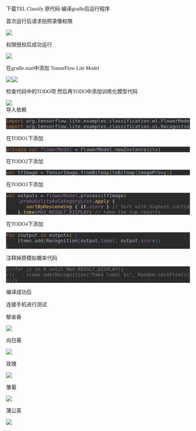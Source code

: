 <p class="MsoNormal"><span style="mso-spacerun:'yes';font-family:宋体;mso-ascii-font-family:Calibri;
mso-hansi-font-family:Calibri;mso-bidi-font-family:'Times New Roman';font-size:10.5000pt;
mso-font-kerning:1.0000pt;"><font face="宋体">下载</font><font face="Calibri">TEL Classify </font><font face="宋体">原代码 编译</font><font face="Calibri">gradle</font><font face="宋体">后运行程序</font></span><span style="mso-spacerun:'yes';font-family:宋体;mso-ascii-font-family:Calibri;
mso-hansi-font-family:Calibri;mso-bidi-font-family:'Times New Roman';font-size:10.5000pt;
mso-font-kerning:1.0000pt;"><o:p></o:p></span></p><p class="MsoNormal"><span style="mso-spacerun:'yes';font-family:宋体;mso-ascii-font-family:Calibri;
mso-hansi-font-family:Calibri;mso-bidi-font-family:'Times New Roman';font-size:10.5000pt;
mso-font-kerning:1.0000pt;"><font face="宋体">首次运行后请求拍照录像权限</font> </span><span style="mso-spacerun:'yes';font-family:Calibri;mso-fareast-font-family:宋体;
mso-bidi-font-family:'Times New Roman';font-size:10.5000pt;mso-font-kerning:1.0000pt;"><o:p></o:p></span></p><p class="MsoNormal"><img src="https://github.com/itisnotarobot/AndroidProject/blob/main/%E5%AE%9E%E9%AA%8C4_%E5%AE%9E%E7%8E%B0%E5%9B%BE%E5%83%8F%E5%88%86%E7%B1%BBAPP/images/pic1.png" /></p><p class="MsoNormal"><span style="mso-spacerun:'yes';font-family:宋体;mso-ascii-font-family:Calibri;
mso-hansi-font-family:Calibri;mso-bidi-font-family:'Times New Roman';font-size:10.5000pt;
mso-font-kerning:1.0000pt;">权限授权后成功运行</span><span style="mso-spacerun:'yes';font-family:宋体;mso-ascii-font-family:Calibri;
mso-hansi-font-family:Calibri;mso-bidi-font-family:'Times New Roman';font-size:10.5000pt;
mso-font-kerning:1.0000pt;"><o:p></o:p></span></p><p class="MsoNormal"><img src="https://github.com/itisnotarobot/AndroidProject/blob/main/%E5%AE%9E%E9%AA%8C4_%E5%AE%9E%E7%8E%B0%E5%9B%BE%E5%83%8F%E5%88%86%E7%B1%BBAPP/images/pic2.png" /></p><p class="MsoNormal"><span style="mso-spacerun:'yes';font-family:宋体;mso-ascii-font-family:Calibri;
mso-hansi-font-family:Calibri;mso-bidi-font-family:'Times New Roman';font-size:10.5000pt;
mso-font-kerning:1.0000pt;"><font face="宋体">在</font><font face="Calibri">gradle.start</font><font face="宋体">中添加 </font><font face="Calibri">TensorFlow Lite Model</font></span><span style="mso-spacerun:'yes';font-family:Calibri;mso-fareast-font-family:宋体;
mso-bidi-font-family:'Times New Roman';font-size:10.5000pt;mso-font-kerning:1.0000pt;"><o:p></o:p></span></p><div><img src="https://github.com/itisnotarobot/AndroidProject/blob/main/%E5%AE%9E%E9%AA%8C4_%E5%AE%9E%E7%8E%B0%E5%9B%BE%E5%83%8F%E5%88%86%E7%B1%BBAPP/images/pic3.png" /><img src="https://github.com/itisnotarobot/AndroidProject/blob/main/%E5%AE%9E%E9%AA%8C4_%E5%AE%9E%E7%8E%B0%E5%9B%BE%E5%83%8F%E5%88%86%E7%B1%BBAPP/images/pic4.png" /></div><p class="MsoNormal"><span style="mso-spacerun:'yes';font-family:宋体;mso-ascii-font-family:Calibri;
mso-hansi-font-family:Calibri;mso-bidi-font-family:'Times New Roman';font-size:10.5000pt;
mso-font-kerning:1.0000pt;"><font face="宋体">检查代码中的</font><font face="Calibri">TODO</font><font face="宋体">项 然后再</font><font face="Calibri">TODO</font><font face="宋体">中添加训练化模型代码</font></span><span style="mso-spacerun:'yes';font-family:Calibri;mso-fareast-font-family:宋体;
mso-bidi-font-family:'Times New Roman';font-size:10.5000pt;mso-font-kerning:1.0000pt;"><o:p></o:p></span></p><p class="MsoNormal"><div><img src="https://github.com/itisnotarobot/AndroidProject/blob/main/%E5%AE%9E%E9%AA%8C4_%E5%AE%9E%E7%8E%B0%E5%9B%BE%E5%83%8F%E5%88%86%E7%B1%BBAPP/images/pic5.png" /></div><div>导入依赖</div><div></div></p><pre style="background-color:#2b2b2b;color:#a9b7c6;font-family:'JetBrains Mono',monospace;font-size:9.8pt;"><span style="color:#cc7832;">import </span>org.tensorflow.lite.examples.classification.ml.FlowerModel<br /><span style="color:#cc7832;">import </span>org.tensorflow.lite.examples.classification.ui.RecognitionAdapter</pre><p class="MsoNormal"><span style="mso-spacerun:'yes';font-family:宋体;mso-ascii-font-family:Calibri;
mso-hansi-font-family:Calibri;mso-bidi-font-family:'Times New Roman';font-size:10.5000pt;
mso-font-kerning:1.0000pt;"><font face="宋体">在</font><font face="Calibri">TODO1</font><font face="宋体">下添加</font></span><span style="mso-spacerun:'yes';font-family:宋体;mso-ascii-font-family:Calibri;
mso-hansi-font-family:Calibri;mso-bidi-font-family:'Times New Roman';font-size:10.5000pt;
mso-font-kerning:1.0000pt;"><o:p></o:p></span></p><pre style="background-color:#2b2b2b;color:#a9b7c6;font-family:'JetBrains Mono',monospace;font-size:9.8pt;"><span style="color:#cc7832;">private val </span><span style="color:#9876aa;">flowerModel </span>= FlowerModel.newInstance<span style="color:#e8ba36;">(</span>ctx<span style="color:#e8ba36;">)</span><span style="color:#e8ba36;"><br /></span></pre><p class="MsoNormal"><span style="mso-spacerun:'yes';font-family:宋体;mso-ascii-font-family:Calibri;
mso-hansi-font-family:Calibri;mso-bidi-font-family:'Times New Roman';font-size:10.5000pt;
mso-font-kerning:1.0000pt;"><font face="宋体">在</font><font face="Calibri">TODO2</font><font face="宋体">下添加</font></span></p><pre style="background-color:#2b2b2b;color:#a9b7c6;font-family:'JetBrains Mono',monospace;font-size:9.8pt;"><span style="color:#cc7832;">val </span>tfImage = TensorImage.fromBitmap<span style="color:#e8ba36;">(</span>toBitmap<span style="color:#54a857;">(</span>imageProxy<span style="color:#54a857;">)</span><span style="color:#e8ba36;">)</span><span style="color:#e8ba36;"><br /></span></pre><p class="MsoNormal"><span style="mso-spacerun:'yes';font-family:宋体;mso-ascii-font-family:Calibri;
mso-hansi-font-family:Calibri;mso-bidi-font-family:'Times New Roman';font-size:10.5000pt;
mso-font-kerning:1.0000pt;"><font face="宋体">在</font><font face="Calibri">TODO3</font><font face="宋体">下添加</font></span></p><pre style="background-color:#2b2b2b;color:#a9b7c6;font-family:'JetBrains Mono',monospace;font-size:9.8pt;"><span style="color:#cc7832;">val </span>outputs = <span style="color:#9876aa;">flowerModel</span>.process<span style="color:#e8ba36;">(</span>tfImage<span style="color:#e8ba36;">)<br /></span><span style="color:#e8ba36;">    </span>.<span style="color:#9876aa;font-style:italic;">probabilityAsCategoryList</span>.<span style="color:#ffc66d;font-style:italic;">apply </span><span style="font-weight:bold;">{<br /></span><span style="font-weight:bold;">       </span><span style="color:#ffc66d;font-style:italic;">sortByDescending </span><span style="font-weight:bold;">{ it</span>.<span style="color:#9876aa;font-style:italic;">score </span><span style="font-weight:bold;">} </span><span style="color:#808080;">// Sort with highest confidence first<br /></span><span style="color:#808080;">    </span><span style="font-weight:bold;">}</span>.<span style="color:#ffc66d;font-style:italic;">take</span><span style="color:#e8ba36;">(</span><span style="color:#9876aa;font-style:italic;">MAX_RESULT_DISPLAY</span><span style="color:#e8ba36;">) </span><span style="color:#808080;">// take the top results<br /></span></pre><p class="MsoNormal"><span style="mso-spacerun:'yes';font-family:宋体;mso-ascii-font-family:Calibri;
mso-hansi-font-family:Calibri;mso-bidi-font-family:'Times New Roman';font-size:10.5000pt;
mso-font-kerning:1.0000pt;"><font face="宋体">在</font><font face="Calibri">TODO4</font><font face="宋体">下添加</font></span></p><pre style="background-color:#2b2b2b;color:#a9b7c6;font-family:'JetBrains Mono',monospace;font-size:9.8pt;"><span style="color:#cc7832;">for </span><span style="color:#e8ba36;">(</span>output <span style="color:#cc7832;">in </span>outputs<span style="color:#e8ba36;">) </span><span style="color:#5060bb;">{<br /></span><span style="color:#5060bb;">    </span>items.add<span style="color:#54a857;">(</span>Recognition<span style="color:#359ff4;">(</span>output.<span style="color:#9876aa;font-style:italic;">label</span><span style="color:#cc7832;">, </span>output.<span style="color:#9876aa;font-style:italic;">score</span><span style="color:#359ff4;">)</span><span style="color:#54a857;">)<br /></span><span style="color:#5060bb;">}<br /></span></pre><p class="MsoNormal"><span style="mso-spacerun:'yes';font-family:宋体;mso-ascii-font-family:Calibri;
mso-hansi-font-family:Calibri;mso-bidi-font-family:'Times New Roman';font-size:10.5000pt;
mso-font-kerning:1.0000pt;">注释掉原模拟概率代码</span></p><pre style="background-color:#2b2b2b;color:#a9b7c6;font-family:'JetBrains Mono',monospace;font-size:9.8pt;"><span style="color:#808080;">///for (i in 0 until MAX_RESULT_DISPLAY){<br /></span><span style="color:#808080;">///    items.add(Recognition("Fake label $i", Random.nextFloat()))<br /></span><span style="color:#808080;">///}<br /></span></pre><p class="MsoNormal"><span style="mso-spacerun:'yes';font-family:宋体;mso-ascii-font-family:Calibri;
mso-hansi-font-family:Calibri;mso-bidi-font-family:'Times New Roman';font-size:10.5000pt;
mso-font-kerning:1.0000pt;">编译成功后</span><span style="mso-spacerun:'yes';font-family:Calibri;mso-fareast-font-family:宋体;
mso-bidi-font-family:'Times New Roman';font-size:10.5000pt;mso-font-kerning:1.0000pt;"><o:p></o:p></span></p><p class="MsoNormal"><span style="mso-spacerun:'yes';font-family:宋体;mso-ascii-font-family:Calibri;
mso-hansi-font-family:Calibri;mso-bidi-font-family:'Times New Roman';font-size:10.5000pt;
mso-font-kerning:1.0000pt;">连接手机进行测试</span><span style="mso-spacerun:'yes';font-family:宋体;mso-ascii-font-family:Calibri;
mso-hansi-font-family:Calibri;mso-bidi-font-family:'Times New Roman';font-size:10.5000pt;
mso-font-kerning:1.0000pt;"><o:p></o:p></span></p><p class="MsoNormal"><span style="mso-spacerun:'yes';font-family:宋体;mso-ascii-font-family:Calibri;
mso-hansi-font-family:Calibri;mso-bidi-font-family:'Times New Roman';font-size:10.5000pt;
mso-font-kerning:1.0000pt;">郁金香</span><span style="mso-spacerun:'yes';font-family:Calibri;mso-fareast-font-family:宋体;
mso-bidi-font-family:'Times New Roman';font-size:10.5000pt;mso-font-kerning:1.0000pt;"><o:p></o:p></span></p><p class="MsoNormal"><img src="https://github.com/itisnotarobot/AndroidProject/blob/main/%E5%AE%9E%E9%AA%8C4_%E5%AE%9E%E7%8E%B0%E5%9B%BE%E5%83%8F%E5%88%86%E7%B1%BBAPP/images/pic6.png" /></p><p class="MsoNormal"><span style="mso-spacerun:'yes';font-family:宋体;mso-ascii-font-family:Calibri;
mso-hansi-font-family:Calibri;mso-bidi-font-family:'Times New Roman';font-size:10.5000pt;
mso-font-kerning:1.0000pt;">向日葵</span><span style="mso-spacerun:'yes';font-family:宋体;mso-ascii-font-family:Calibri;
mso-hansi-font-family:Calibri;mso-bidi-font-family:'Times New Roman';font-size:10.5000pt;
mso-font-kerning:1.0000pt;"><o:p></o:p></span></p><p class="MsoNormal"><img src="https://github.com/itisnotarobot/AndroidProject/blob/main/%E5%AE%9E%E9%AA%8C4_%E5%AE%9E%E7%8E%B0%E5%9B%BE%E5%83%8F%E5%88%86%E7%B1%BBAPP/images/pic7.png" /></p><p class="MsoNormal"><span style="mso-spacerun:'yes';font-family:宋体;mso-ascii-font-family:Calibri;
mso-hansi-font-family:Calibri;mso-bidi-font-family:'Times New Roman';font-size:10.5000pt;
mso-font-kerning:1.0000pt;">玫瑰</span><span style="mso-spacerun:'yes';font-family:Calibri;mso-fareast-font-family:宋体;
mso-bidi-font-family:'Times New Roman';font-size:10.5000pt;mso-font-kerning:1.0000pt;"><o:p></o:p></span></p><p class="MsoNormal"><img src="https://github.com/itisnotarobot/AndroidProject/blob/main/%E5%AE%9E%E9%AA%8C4_%E5%AE%9E%E7%8E%B0%E5%9B%BE%E5%83%8F%E5%88%86%E7%B1%BBAPP/images/pic8.png" /></p><p class="MsoNormal"><span style="mso-spacerun:'yes';font-family:宋体;mso-ascii-font-family:Calibri;
mso-hansi-font-family:Calibri;mso-bidi-font-family:'Times New Roman';font-size:10.5000pt;
mso-font-kerning:1.0000pt;">雏菊</span><span style="mso-spacerun:'yes';font-family:Calibri;mso-fareast-font-family:宋体;
mso-bidi-font-family:'Times New Roman';font-size:10.5000pt;mso-font-kerning:1.0000pt;"><o:p></o:p></span></p><p class="MsoNormal"><img src="https://github.com/itisnotarobot/AndroidProject/blob/main/%E5%AE%9E%E9%AA%8C4_%E5%AE%9E%E7%8E%B0%E5%9B%BE%E5%83%8F%E5%88%86%E7%B1%BBAPP/images/pic9.png" /></p><p class="MsoNormal"><span style="mso-spacerun:'yes';font-family:宋体;mso-ascii-font-family:Calibri;
mso-hansi-font-family:Calibri;mso-bidi-font-family:'Times New Roman';font-size:10.5000pt;
mso-font-kerning:1.0000pt;">蒲公英</span><span style="mso-spacerun:'yes';font-family:Calibri;mso-fareast-font-family:宋体;
mso-bidi-font-family:'Times New Roman';font-size:10.5000pt;mso-font-kerning:1.0000pt;"><o:p></o:p></span></p><p class="MsoNormal"><img src="https://github.com/itisnotarobot/AndroidProject/blob/main/%E5%AE%9E%E9%AA%8C4_%E5%AE%9E%E7%8E%B0%E5%9B%BE%E5%83%8F%E5%88%86%E7%B1%BBAPP/images/pic10.png" /></p><br /> 